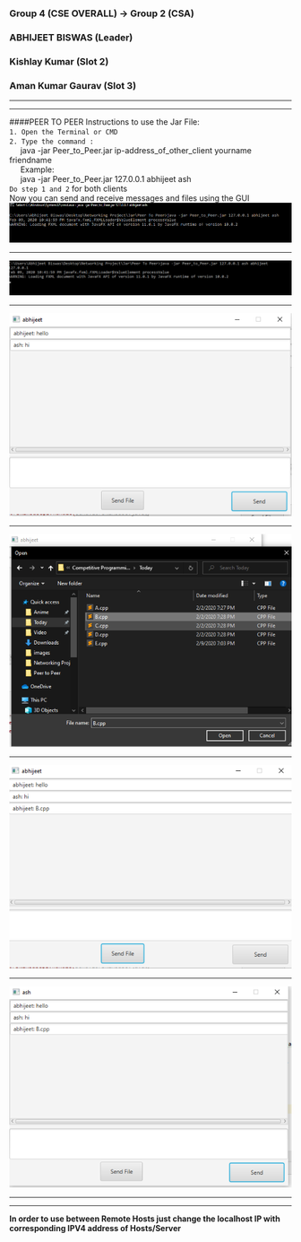 ### Group 4 (CSE OVERALL) ->  Group 2 (CSA)
### ABHIJEET BISWAS (Leader)
### Kishlay Kumar   (Slot 2)
### Aman Kumar Gaurav (Slot 3)
<hr>
<hr>

####PEER TO PEER
Instructions to use the Jar File:<br>
`1. Open the Terminal or CMD `<br>
`2. Type the command :` <br>
&nbsp;&nbsp;&nbsp;&nbsp;&nbsp;java -jar Peer_to_Peer.jar ip-address_of_other_client yourname friendname<br>
&nbsp;&nbsp;&nbsp;&nbsp;&nbsp;Example:<br>
&nbsp;&nbsp;&nbsp;&nbsp;&nbsp;java -jar Peer_to_Peer.jar 127.0.0.1 abhijeet ash<br>
`Do step 1 and 2` for both clients<br>
Now you can send and receive messages and files using the GUI<br>
![](../../images/Peer_To_Peer/01.png)<hr>
![](../../images/Peer_To_Peer/02.png)<hr>
![](../../images/Peer_To_Peer/03.png)<hr>
![](../../images/Peer_To_Peer/04.png)<hr>
![](../../images/Peer_To_Peer/05.png)<hr>
![](../../images/Peer_To_Peer/06.png)<hr><hr>
**In order to use between Remote Hosts just change the localhost IP with corresponding IPV4 address of Hosts/Server**
